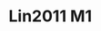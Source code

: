 <a name="material" />

# Lin2011 M1
<script type="application/ld+json">
  {
    "@context": "https://schema.org/",
    "@type": "ChemicalSubstance",
    "http://purl.org/dc/terms/conformsTo":
      {
        "@type": "CreativeWork",
        "@id": "https://bioschemas.org/profiles/ChemicalSubstance/0.4-RELEASE/"
      },
    "@id": "https://egonw.github.io/nanowiki/nanowiki330.html#material",
    "name": "Lin2011 M1",
    "sameAs: "http://127.0.0.1/mediawiki/index.php/Special:URIResolver/Lin2011_M1"
  }
</script>

